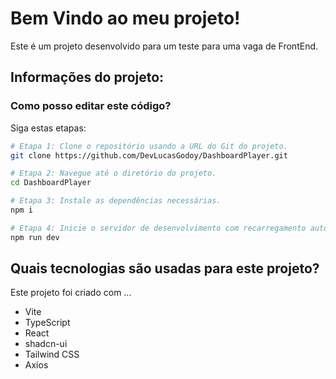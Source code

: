 # Bem Vindo ao meu projeto!

Este é um projeto desenvolvido para um teste para uma vaga de FrontEnd.

## Informações do projeto:

### Como posso editar este código?

Siga estas etapas:

```sh
# Etapa 1: Clone o repositório usando a URL do Git do projeto.
git clone https://github.com/DevLucasGodoy/DashboardPlayer.git

# Etapa 2: Navegue até o diretório do projeto.
cd DashboardPlayer

# Etapa 3: Instale as dependências necessárias.
npm i

# Etapa 4: Inicie o servidor de desenvolvimento com recarregamento automático e uma visualização instantânea.
npm run dev
```

## Quais tecnologias são usadas para este projeto?

Este projeto foi criado com ...

- Vite
- TypeScript
- React
- shadcn-ui
- Tailwind CSS
- Axios
